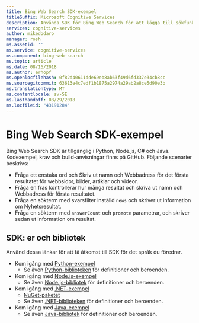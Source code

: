 ```yaml
---
title: Bing Web Search SDK-exempel
titleSuffix: Microsoft Cognitive Services
description: Använda SDK för Bing Web Search för att lägga till sökfunktioner i ditt Python, Node.js, C# och Java-program.
services: cognitive-services
author: mikedodaro
manager: rosh
ms.assetid: ''
ms.service: cognitive-services
ms.component: bing-web-search
ms.topic: article
ms.date: 08/16/2018
ms.author: erhopf
ms.openlocfilehash: 0f82d40611dde69eb8ab63f49d6fd337e34cb8cc
ms.sourcegitcommit: 63613e4c7edf1b1875a2974a29ab2a8ce5d90e3b
ms.translationtype: MT
ms.contentlocale: sv-SE
ms.lasthandoff: 08/29/2018
ms.locfileid: "43191284"
---
```

# <a name="bing-web-search-sdk-samples"></a>Bing Web Search SDK-exempel

Bing Web Search SDK är tillgänglig i Python, Node.js, C# och Java. Kodexempel, krav och build-anvisningar finns på GitHub. Följande scenarier beskrivs:

* Fråga ett enstaka ord och Skriv ut namn och Webbadress för det första resultatet för webbsidor, bilder, artiklar och videor.
* Fråga en fras kontrollerar hur många resultat och skriva ut namn och Webbadress för första resultatet.
* Fråga en sökterm med svarsfilter inställd `news` och skriver ut information om Nyhetsresultat.
* Fråga en sökterm med `answerCount` och `promote` parametrar, och skriver sedan ut information om resultat.

## <a name="sdks-and-libraries"></a>SDK: er och bibliotek

Använd dessa länkar för att få åtkomst till SDK för det språk du föredrar.

* Kom igång med [Python-exempel](https://github.com/Azure-Samples/cognitive-services-python-sdk-samples)
  * Se även [Python-biblioteken](https://github.com/Azure/azure-sdk-for-python/tree/master/azure-cognitiveservices-search-websearch) för definitioner och beroenden.
* Kom igång med [Node.js-exempel](https://github.com/Azure-Samples/cognitive-services-node-sdk-samples)
  * Se även [Node.js-bibliotek](https://github.com/Azure/azure-sdk-for-node/tree/master/lib/services/webSearch) för definitioner och beroenden.
* Kom igång med [.NET-exempel](https://github.com/Azure-Samples/cognitive-services-dotnet-sdk-samples/tree/master/BingSearchv7)
  * [NuGet-paketet](https://www.nuget.org/packages/Microsoft.Azure.CognitiveServices.Search.WebSearch/1.2.0)
  * Se även [.NET-biblioteken](https://github.com/Azure/azure-sdk-for-net/tree/psSdkJson6/src/SDKs/CognitiveServices/dataPlane/Search/BingWebSearch) för definitioner och beroenden.
* Kom igång med [Java-exempel](https://github.com/Azure-Samples/cognitive-services-java-sdk-samples)
  * Se även [Java-bibliotek](https://github.com/Azure-Samples/cognitive-services-java-sdk-samples/tree/master/Search/BingWebSearch) för definitioner och beroenden.